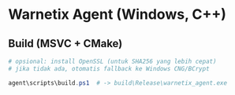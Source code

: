 # Warnetix Agent (Windows, C++)

## Build (MSVC + CMake)
```powershell
# opsional: install OpenSSL (untuk SHA256 yang lebih cepat)
# jika tidak ada, otomatis fallback ke Windows CNG/BCrypt

agent\scripts\build.ps1  # -> build\Release\warnetix_agent.exe
